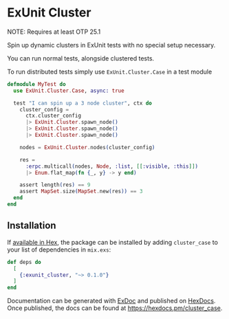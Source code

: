 # ExUnit Cluster

NOTE: Requires at least OTP 25.1

Spin up dynamic clusters in ExUnit tests with no special setup necessary.

You can run normal tests, alongside clustered tests.

To run distributed tests simply use `ExUnit.Cluster.Case` in a test module
```elixir
defmodule MyTest do
  use ExUnit.Cluster.Case, async: true

  test "I can spin up a 3 node cluster", ctx do
    cluster_config =
      ctx.cluster_config
      |> ExUnit.Cluster.spawn_node()
      |> ExUnit.Cluster.spawn_node()
      |> ExUnit.Cluster.spawn_node()

    nodes = ExUnit.Cluster.nodes(cluster_config)

    res =
      :erpc.multicall(nodes, Node, :list, [[:visible, :this]])
      |> Enum.flat_map(fn {_, y} -> y end)

    assert length(res) == 9
    assert MapSet.size(MapSet.new(res)) == 3
  end
end
```

## Installation

If [available in Hex](https://hex.pm/docs/publish), the package can be installed
by adding `cluster_case` to your list of dependencies in `mix.exs`:

```elixir
def deps do
  [
    {:exunit_cluster, "~> 0.1.0"}
  ]
end
```

Documentation can be generated with [ExDoc](https://github.com/elixir-lang/ex_doc)
and published on [HexDocs](https://hexdocs.pm). Once published, the docs can
be found at <https://hexdocs.pm/cluster_case>.
